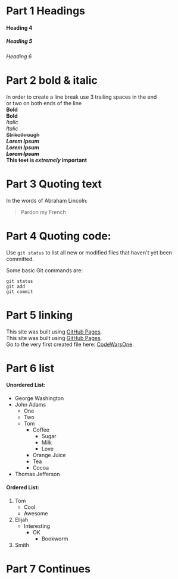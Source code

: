 # Part 1 Headings
#### Heading 4
##### Heading 5
###### Heading 6

# Part 2 bold & italic
In order to create a line break use 3 trailing spaces in the end   
  or two on both ends of the line  
**Bold**   
__Bold__   
*Italic*   
_Italic_   
~~Strikethrough~~ \
*__Lorem Ipsum__* \
**_Lorem Ipsum_** \
**_~~Lorem Ipsum~~_** \
**This ~~text~~ is _extremely_ important**

# Part 3 Quoting text
In the words of Abraham Lincoln:
> Pardon my French

# Part 4 Quoting code:
Use `git status` to list all new or modified files that haven't yet been committed.

Some basic Git commands are:
```
git status
git add
git commit
```

# Part 5 linking
This site was built using [GitHub Pages](https://pages.github.com/).   
This site was built using [GitHub Pages](https://github.com/TomSssM/MyCodewars/blob/master/markdownCheatSheet.md#part-3-quoting-text).   
Go to the very first created file here: [CodeWarsOne](./Laboratory.js/).

# Part 6 list
#### Unordered List:
- George Washington
- John Adams
  - One
  - Two
  - Tom
    * Coffee
      - Sugar
      - Milk
      - Love
    * Orange Juice
    * Tea
    * Cocoa
- Thomas Jefferson

#### Ordered List:
1. Tom
    - Cool
    - Awesome
2. Elijah
    * Interesting
      * OK
        - Bookworm
3. Smith

# Part 7 Continues